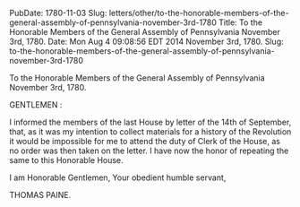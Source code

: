 PubDate: 1780-11-03
Slug: letters/other/to-the-honorable-members-of-the-general-assembly-of-pennsylvania-november-3rd-1780
Title: To the Honorable Members of the General Assembly of Pennsylvania  November 3rd, 1780.
Date: Mon Aug  4 09:08:56 EDT 2014
   November 3rd, 1780. Slug:
   to-the-honorable-members-of-the-general-assembly-of-pennsylvania-november-3rd-1780

   To the Honorable Members of the General Assembly of Pennsylvania  November
   3rd, 1780.

   GENTLEMEN :

   I informed the members of the last House by letter of the 14th of
   September, that, as it was my intention to collect materials for a history
   of the Revolution it would be impossible for me to attend the duty of
   Clerk of the House, as no order was then taken on the letter. I have now
   the honor of repeating the same to this Honorable House.

   I am Honorable Gentlemen, Your obedient humble servant,

   THOMAS PAINE.


